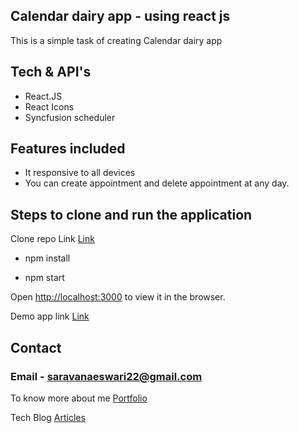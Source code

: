 ## Calendar dairy app - using react js

This is a simple task of creating Calendar dairy app

## Tech & API's

- React.JS
- React Icons
- Syncfusion scheduler

## Features included

- It responsive to all devices
- You can create appointment and delete appointment at any day.

## Steps to clone and run the application

 Clone repo Link [Link](https://github.com/Saravanakumarke/Calendar)
 
- npm install

- npm start

Open [http://localhost:3000](http://localhost:3000) to view it in the browser.

Demo app link [Link](https://calendardairy.netlify.app/)

## Contact

### Email - saravanaeswari22@gmail.com

To know more about me [Portfolio](https://saravana.netlify.app/)

Tech Blog [Articles](https://saravana-blog.netlify.app/)
